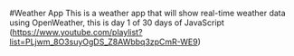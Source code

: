 #Weather App 
This is a weather app that will show real-time weather data using OpenWeather, this is day 1 of 30 days of JavaScript (https://www.youtube.com/playlist?list=PLjwm_8O3suyOgDS_Z8AWbbq3zpCmR-WE9)
